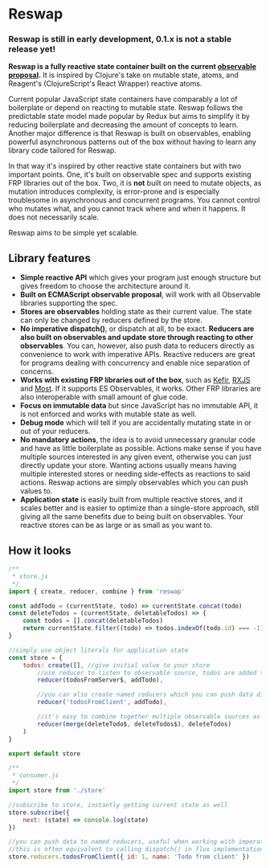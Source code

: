 # Reswap

### Reswap is still in early development, 0.1.x is not a stable release yet!

**Reswap is a fully reactive state container built on the current [observable proposal](https://github.com/tc39/proposal-observable).** It is inspired by Clojure's take on mutable state, atoms, and Reagent's (ClojureScript's React Wrapper) reactive atoms.

Current popular JavaScript state containers have comparably a lot of boilerplate or depend on reacting to mutable state. Reswap follows the predictable state model made popular by Redux but aims to simplify it by reducing boilerplate and decreasing the amount of concepts to learn. Another major difference is that Reswap is built on observables, enabling powerful asynchronous patterns out of the box without having to learn any library code tailored for Reswap.

In that way it's inspired by other reactive state containers but with two important points. One, it's built on observable spec and supports existing FRP libraries out of the box. Two, it is **not** built on need to mutate objects, as mutation introduces complexity, is error-prone and is especially troublesome in asynchronous and concurrent programs. You cannot control who mutates what, and you cannot track where and when it happens. It does not necessarily scale.

Reswap aims to be simple yet scalable.

## Library features
- **Simple reactive API** which gives your program just enough structure but gives freedom to choose the architecture around it.
- **Built on ECMAScript observable proposal**, will work with all Observable libraries supporting the spec.
- **Stores are observables** holding state as their current value. The state can only be changed by reducers defined by the store.
- **No imperative dispatch()**, or dispatch at all, to be exact. **Reducers are also built on observables and update store through reacting to other observables**. You can, however, also push data to reducers directly as convenience to work with imperative APIs. Reactive reducers are great for programs dealing with concurrency and enable nice separation of concerns.
- **Works with existing FRP libraries out of the box**, such as [Kefir](https://rpominov.github.io/kefir/), [RXJS](http://reactivex.io/) and [Most](https://github.com/cujojs/most). If it supports ES Observables, it works. Other FRP libraries are also interoperable with small amount of glue code.
- **Focus on immutable data** but since JavaScript has no immutable API, it is not enforced and works with mutable state as well.
- **Debug mode** which will tell if you are accidentally mutating state in or out of your reducers.
- **No mandatory actions**, the idea is to avoid unnecessary granular code and have as little boilerplate as possible. Actions make sense if you have multiple sources interested in any given event, otherwise you can just directly update your store. Wanting actions usually means having multiple interested stores or needing side-effects as reactions to said actions. Reswap actions are simply observables which you can push values to.
- **Application state** is easily built from multiple reactive stores, and it scales better and is easier to optimize than a single-store approach, still giving all the same benefits due to being built on observables. Your reactive stores can be as large or as small as you want to.

## How it looks

```js
/**
 * store.js
 */
import { create, reducer, combine } from 'reswap'

const addTodo = (currentState, todo) => currentState.concat(todo)
const deleteTodos = (currentState, deletableTodos) => {
    const todos = [].concat(deletableTodos)
    return currentState.filter((todo) => todos.indexOf(todo.id) === -1)
}

//simply use object literals for application state
const store = {
    todos: create([], //give initial value to your store
        //use reducer to listen to observable source, todos are added to store as it emits new values
        reducer(todosFromServer$, addTodo),

        //you can also create named reducers which you can push data directly to, as shown in consumer.js
        reducer('todosFromClient', addTodo),

        //it's easy to combine together multiple observable sources as well
        reducer(merge(deleteTodo$, deleteTodos$), deleteTodos)
    )
}

export default store
```

```js
/**
 * consumer.js
 */
import store from './store'

//subscribe to store, instantly getting current state as well
store.subscribe({
    next: (state) => console.log(state)
})

//you can push data to named reducers, useful when working with imperative APIs
//this is often equivalent to calling dispatch() in flux implementations
store.reducers.todosFromClient({ id: 1, name: 'Todo from client' })
```